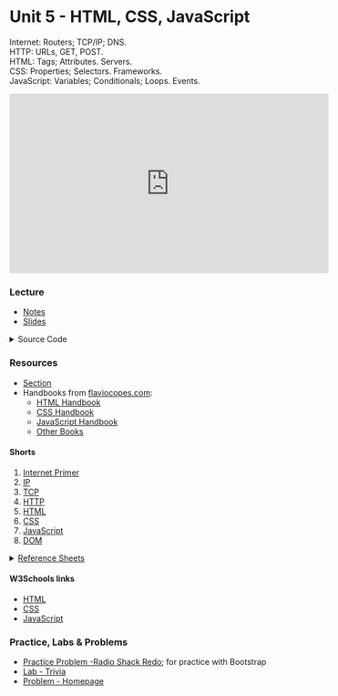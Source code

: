 # Unit 5 - HTML, CSS, JavaScript

Internet: Routers; TCP/IP; DNS.  
HTTP: URLs, GET, POST.  
HTML: Tags; Attributes. Servers.  
CSS: Properties; Selectors. Frameworks.  
JavaScript: Variables; Conditionals; Loops. Events.

<iframe width="560" height="315" src="https://www.youtube.com/embed/ciz2UaifaNM?si=8XQM279PAoMrB1iR" title="YouTube video player" frameborder="0" allow="accelerometer; autoplay; clipboard-write; encrypted-media; gyroscope; picture-in-picture; web-share" referrerpolicy="strict-origin-when-cross-origin" allowfullscreen></iframe>

### Lecture
  - [Notes](https://cs50.harvard.edu/ap/2025/curriculum/x/notes/8/)
  - [Slides](https://docs.google.com/presentation/d/1mSiShIskOu7_w26K_r3VM8Kbb7z192AFNS1v64s6-s8/edit?usp=sharing)
  
  <details>
  <summary>Source Code</summary>
    <ul>
      <li><a href="https://cdn.cs50.net/2023/fall/lectures/8/src8/">Index</a></li>
      <li><a href="https://cdn.cs50.net/2023/fall/lectures/8/src8.pdf">PDF</a></li>
      <li><a href="https://cdn.cs50.net/2023/fall/lectures/8/src8.zip">Zip</a></li>
    </ul>
  </details> 

### Resources

- [Section](https://cs50.harvard.edu/ap/2025/curriculum/x/sections/8/)
- Handbooks from [flaviocopes.com](https://flaviocopes.com):
  - [HTML Handbook](https://flaviocopes.pages.dev/books/html-handbook.pdf)
  - [CSS Handbook](https://flaviocopes.pages.dev/books/css-handbook.pdf)
  - [JavaScript Handbook](https://flaviocopes.pages.dev/books/js-handbook.pdf)
  - [Other Books](https://flaviocopes.com/books/)

#### Shorts
1. [Internet Primer](https://cs50.harvard.edu/ap/2022/curriculum/x/shorts/internet_primer/)
2. [IP](https://cs50.harvard.edu/ap/2022/curriculum/x/shorts/ip/)
3. [TCP](https://cs50.harvard.edu/ap/2022/curriculum/x/shorts/tcp/)
1. [HTTP](https://cs50.harvard.edu/ap/2022/curriculum/x/shorts/http/)
1. [HTML](https://cs50.harvard.edu/ap/2022/curriculum/x/shorts/html/)
1. [CSS](https://cs50.harvard.edu/ap/2022/curriculum/x/shorts/css/)
1. [JavaScript](https://cs50.harvard.edu/ap/2022/curriculum/x/shorts/javascript/)
1. [DOM](https://cs50.harvard.edu/ap/2022/curriculum/x/shorts/dom/)

<details><summary><a href="\apcsp\assets\pdfs\webRefSheets.pdf">Reference Sheets</a></summary>
  <ul>
    <li data-marker="*"><a href="\apcsp\assets\pdfs\internet_basics.pdf">Internet Basics</a></li>
    <li data-marker="*"><a href="\apcsp\assets\pdfs\ip_addresses.pdf">IP Addresses</a></li>
    <li data-marker="*"><a href="\apcsp\assets\pdfs\tcp_and_ip.pdf">TCP and IP</a></li>
    <li data-marker="*"><a href="\apcsp\assets\pdfs\dns_and_dhcp.pdf">DNS and DHCP</a></li>
    <li data-marker="*"><a href="\apcsp\assets\pdfs\http.pdf">HTTP</a></li>
    <li data-marker="*"><a href="\apcsp\assets\pdfs\html.pdf">HTML</a></li>
    <li data-marker="*"><a href="\apcsp\assets\pdfs\css.pdf">CSS</a></li>
    <li data-marker="*"><a href="\apcsp\assets\pdfs\javascript.pdf">JavaScript</a></li>
  </ul>
</details>

#### W3Schools links
- [HTML](https://www.w3schools.com/html/)
- [CSS](https://www.w3schools.com/css/)
- [JavaScript](https://www.w3schools.com/js/)

### Practice, Labs & Problems
- [Practice Problem -Radio Shack Redo](https://cs50.harvard.edu/ap/2025/practice/redo/); for practice with Bootstrap
- [Lab - Trivia](https://cs50.harvard.edu/ap/2025/curriculum/x/psets/8/trivia/)
- [Problem - Homepage](https://cs50.harvard.edu/ap/2025/curriculum/x/psets/8/homepage/)


